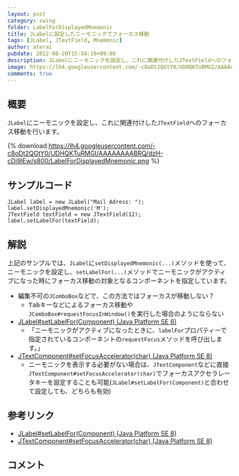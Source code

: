 ```yaml
---
layout: post
category: swing
folder: LabelForDisplayedMnemonic
title: JLabelに設定したニーモニックでフォーカス移動
tags: [JLabel, JTextField, Mnemonic]
author: aterai
pubdate: 2012-08-20T15:34:19+09:00
description: JLabelにニーモニックを設定し、これに関連付けしたJTextFieldへのフォーカス移動を行います。
image: https://lh4.googleusercontent.com/-c8oDt2QGtY0/UDHQKTuRMGI/AAAAAAAABRQ/dzH-cDi9lEw/s800/LabelForDisplayedMnemonic.png
comments: true
---
```

## 概要
`JLabel`にニーモニックを設定し、これに関連付けした`JTextField`へのフォーカス移動を行います。

{% download https://lh4.googleusercontent.com/-c8oDt2QGtY0/UDHQKTuRMGI/AAAAAAAABRQ/dzH-cDi9lEw/s800/LabelForDisplayedMnemonic.png %}

## サンプルコード
<pre class="prettyprint"><code>JLabel label = new JLabel("Mail Adress: ");
label.setDisplayedMnemonic('M');
JTextField textField = new JTextField(12);
label.setLabelFor(textField);
</code></pre>

## 解説
上記のサンプルでは、`JLabel`に`setDisplayedMnemonic(...)`メソッドを使って、ニーモニックを設定し、`setLabelFor(...)`メソッドでニーモニックがアクティブになった時にフォーカス移動の対象となるコンポーネントを指定しています。

- 編集不可の`JComboBox`などで、この方法ではフォーカスが移動しない？
    - <kbd>Tab</kbd>キーなどによるフォーカス移動や`JComboBox#requestFocusInWindow()`を実行した場合のようにならない
- [JLabel#setLabelFor(Component) (Java Platform SE 8)](https://docs.oracle.com/javase/jp/8/docs/api/javax/swing/JLabel.html#setLabelFor-java.awt.Component-)
    - 「ニーモニックがアクティブになったときに、`labelFor`プロパティーで指定されているコンポーネントの`requestFocus`メソッドを呼び出します。」
- [JTextComponent#setFocusAccelerator(char) (Java Platform SE 8)](https://docs.oracle.com/javase/jp/8/docs/api/javax/swing/text/JTextComponent.html#setFocusAccelerator-char-)
    - ニーモニックを表示する必要がない場合は、`JTextComponent`などに直接`JTextComponent#setFocusAccelerator(char)`でフォーカスアクセラレータキーを設定することも可能(`JLabel#setLabelFor(Component)`と合わせて設定しても、どちらも有効)

<!-- dummy comment line for breaking list -->

## 参考リンク
- [JLabel#setLabelFor(Component) (Java Platform SE 8)](https://docs.oracle.com/javase/jp/8/docs/api/javax/swing/JLabel.html#setLabelFor-java.awt.Component-)
- [JTextComponent#setFocusAccelerator(char) (Java Platform SE 8)](https://docs.oracle.com/javase/jp/8/docs/api/javax/swing/text/JTextComponent.html#setFocusAccelerator-char-)

<!-- dummy comment line for breaking list -->

## コメント
